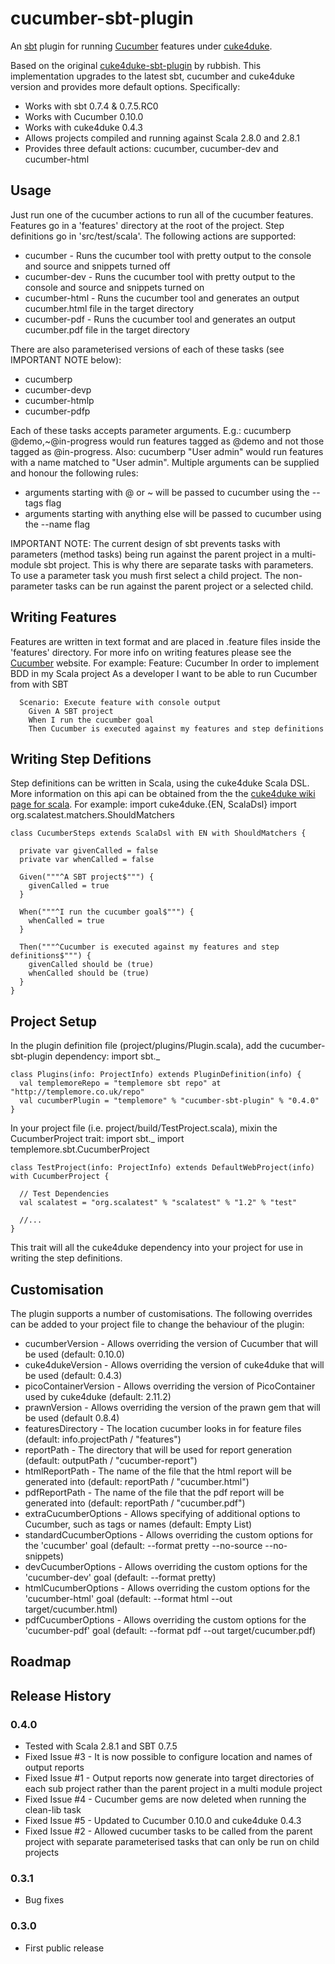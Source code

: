 cucumber-sbt-plugin
===================

An [sbt](http://simple-build-tool.googlecode.com/) plugin for running [Cucumber](http://cukes.info) features under [cuke4duke](http://github.com/aslakhellesoy/cuke4duke).

Based on the original [cuke4duke-sbt-plugin](https://github.com/rubbish/cuke4duke-sbt-plugin) by rubbish. This implementation upgrades to the latest sbt, cucumber and cuke4duke version and provides more default options. Specifically:

* Works with sbt 0.7.4 & 0.7.5.RC0
* Works with Cucumber 0.10.0
* Works with cuke4duke 0.4.3
* Allows projects compiled and running against Scala 2.8.0 and 2.8.1
* Provides three default actions: cucumber, cucumber-dev and cucumber-html

## Usage ##
Just run one of the cucumber actions to run all of the cucumber features. Features go in a 'features' directory at the root of the project. Step definitions go in 'src/test/scala'. The following actions are supported:

* cucumber - Runs the cucumber tool with pretty output to the console and source and snippets turned off
* cucumber-dev - Runs the cucumber tool with pretty output to the console and source and snippets turned on
* cucumber-html - Runs the cucumber tool and generates an output cucumber.html file in the target directory
* cucumber-pdf - Runs the cucumber tool and generates an output cucumber.pdf file in the target directory

There are also parameterised versions of each of these tasks (see IMPORTANT NOTE below):

* cucumberp
* cucumber-devp
* cucumber-htmlp
* cucumber-pdfp

Each of these tasks accepts parameter arguments. E.g.:
    cucumberp @demo,~@in-progress
would run features tagged as @demo and not those tagged as @in-progress. Also:
    cucumberp "User admin"
would run features with a name matched to "User admin". Multiple arguments can be supplied and honour the following rules:

* arguments starting with @ or ~ will be passed to cucumber using the --tags flag
* arguments starting with anything else will be passed to cucumber using the --name flag

IMPORTANT NOTE: The current design of sbt prevents tasks with parameters (method tasks) being run against the parent project in a multi-module sbt project. This is why there are separate tasks with parameters. To use a parameter task you mush first select a child project.
The non-parameter tasks can be run against the parent project or a selected child.

## Writing Features ##
Features are written in text format and are placed in .feature files inside the 'features' directory. For more info on writing features please see the [Cucumber](http://cukes.info) website.
For example:
    Feature: Cucumber
      In order to implement BDD in my Scala project
      As a developer
      I want to be able to run Cucumber from with SBT

      Scenario: Execute feature with console output
        Given A SBT project
        When I run the cucumber goal
        Then Cucumber is executed against my features and step definitions


## Writing Step Defitions ##
Step definitions can be written in Scala, using the cuke4duke Scala DSL. More information on this api can be obtained from the the [cuke4duke wiki page for scala](http://wiki.github.com/aslakhellesoy/cuke4duke/scala).
For example:
    import cuke4duke.{EN, ScalaDsl}
    import org.scalatest.matchers.ShouldMatchers

    class CucumberSteps extends ScalaDsl with EN with ShouldMatchers {

      private var givenCalled = false
      private var whenCalled = false

      Given("""^A SBT project$""") {
        givenCalled = true
      }

      When("""^I run the cucumber goal$""") {
        whenCalled = true
      }

      Then("""^Cucumber is executed against my features and step definitions$""") {
        givenCalled should be (true)
        whenCalled should be (true)
      }
    }

## Project Setup ##
In the plugin definition file (project/plugins/Plugin.scala), add the cucumber-sbt-plugin dependency:
    import sbt._

    class Plugins(info: ProjectInfo) extends PluginDefinition(info) {
      val templemoreRepo = "templemore sbt repo" at "http://templemore.co.uk/repo"
      val cucumberPlugin = "templemore" % "cucumber-sbt-plugin" % "0.4.0"
    }

In your project file (i.e. project/build/TestProject.scala), mixin the CucumberProject trait:
    import sbt._
    import templemore.sbt.CucumberProject

    class TestProject(info: ProjectInfo) extends DefaultWebProject(info) with CucumberProject {

      // Test Dependencies
      val scalatest = "org.scalatest" % "scalatest" % "1.2" % "test"

      //...
    }

This trait will all the cuke4duke dependency into your project for use in writing the step definitions.

## Customisation ##
The plugin supports a number of customisations. The following overrides can be added to your project file to change the behaviour of the plugin:

* cucumberVersion - Allows overriding the version of Cucumber that will be used (default: 0.10.0)
* cuke4dukeVersion - Allows overriding the version of cuke4duke that will be used (default: 0.4.3)
* picoContainerVersion - Allows overriding the version of PicoContainer used by cuke4duke (default: 2.11.2)
* prawnVersion - Allows overriding the version of the prawn gem that will be used (default 0.8.4)
* featuresDirectory - The location cucumber looks in for feature files (default: info.projectPath / "features")
* reportPath - The directory that will be used for report generation (default: outputPath / "cucumber-report")
* htmlReportPath - The name of the file that the html report will be generated into (default: reportPath / "cucumber.html")
* pdfReportPath - The name of the file that the pdf report will be generated into (default: reportPath / "cucumber.pdf")
* extraCucumberOptions - Allows specifying of additional options to Cucumber, such as tags or names (default: Empty List)
* standardCucumberOptions - Allows overriding the custom options for the 'cucumber' goal (default: --format pretty --no-source --no-snippets)
* devCucumberOptions - Allows overriding the custom options for the 'cucumber-dev' goal (default: --format pretty)
* htmlCucumberOptions - Allows overriding the custom options for the 'cucumber-html' goal (default: --format html --out target/cucumber.html)
* pdfCucumberOptions - Allows overriding the custom options for the 'cucumber-pdf' goal (default: --format pdf --out target/cucumber.pdf)

## Roadmap ##


## Release History ##

### 0.4.0 ###
* Tested with Scala 2.8.1 and SBT 0.7.5
* Fixed Issue #3 - It is now possible to configure location and names of output reports
* Fixed Issue #1 - Output reports now generate into target directories of each sub project rather than the parent project in a multi module project
* Fixed Issue #4 - Cucumber gems are now deleted when running the clean-lib task
* Fixed Issue #5 - Updated to Cucumber 0.10.0 and cuke4duke 0.4.3
* Fixed Issue #2 - Allowed cucumber tasks to be called from the parent project with separate parameterised tasks that can only be run on child projects

### 0.3.1 ###
* Bug fixes

### 0.3.0 ###
* First public release